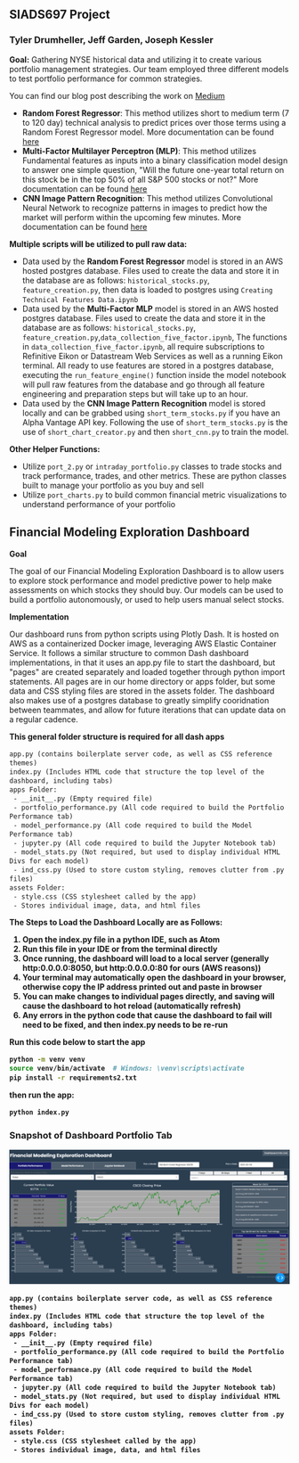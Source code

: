 **<h2>SIADS697 Project</h2>**
**<h3>Tyler Drumheller, Jeff Garden, Joseph Kessler</h3>**

<b>Goal:</b> Gathering NYSE historical data and utilizing it to create various portfolio management strategies. Our team employed three different models to test portfolio performance for common strategies.

You can find our blog post describing the work on [Medium](https://medium.com/@tyler.drumheller/predict-or-classify-machine-learning-approaches-to-stock-selection-44740040e830)

* <b>Random Forest Regressor</b>: This method utilizes short to medium term (7 to 120 day) technical analysis to predict prices over those terms using a Random Forest Regressor model. More documentation can be found [here](https://github.com/joeykess/SIADS697/tree/main/assets/models/tyler_rf_daily_update)
* <b>Multi-Factor Multilayer Perceptron (MLP)</b>: This method utilizes Fundamental features as inputs into a binary classification model design to answer one simple question, "Will the future one-year total return on this stock be in the top 50% of all S&P 500 stocks or not?" More documentation can be found [here](https://github.com/joeykess/SIADS697/tree/main/assets/models/jeff_multi_factor)
* <b>CNN Image Pattern Recognition</b>: This method utilizes Convolutional Neural Network to recognize patterns in images to predict how the market will perform within the upcoming few minutes. More documentation can be found [here](https://github.com/joeykess/SIADS697/tree/main/assets/models/joey_cnn_intraday)

<b>Multiple scripts will be utilized to pull raw data:</b>
* Data used by the <b>Random Forest Regressor</b> model is stored in an AWS hosted postgres database. Files used to create the data and store it in the database are as follows: `historical_stocks.py`, `feature_creation.py`, then data is loaded to postgres using `Creating Technical Features Data.ipynb`
* Data used by the <b>Multi-Factor MLP</b> model is stored in an AWS hosted postgres database. Files used to create the data and store it in the database are as follows: `historical_stocks.py`, `feature_creation.py`,`data_collection_five_factor.ipynb`, The functions in `data_collection_five_factor.ipynb`, all require subscriptions to Refinitive Eikon or Datastream Web Services as well as a running Eikon terminal. All ready to use features are stored in a postgres database, executing the `run_feature_engine()` function inside the model notebook will pull raw features from the database and go through all feature engineering and preparation steps but will take up to an hour.  
* Data used by the <b>CNN Image Pattern Recognition</b> model is stored locally and can be grabbed using `short_term_stocks.py` if you have an Alpha Vantage API key. Following the use of `short_term_stocks.py` is the use of `short_chart_creator.py` and then `short_cnn.py` to train the model.

<b>Other Helper Functions:</b>
* Utilize `port_2.py` or `intraday_portfolio.py` classes to trade stocks and track performance, trades, and other metrics. These are python classes built to manage your portfolio as you buy and sell
* Utilize `port_charts.py` to build common financial metric visualizations to understand performance of your portfolio

<H2>Financial Modeling Exploration Dashboard</H2>

<b>Goal</b>
<p>The goal of our Financial Modeling Exploration Dashboard is to allow users to explore stock performance and model predictive power to help make assessments on which stocks they should buy. Our models can be used to build a portfolio autonomously, or used to help users manual select stocks.</p>

<b>Implementation</b>
<p>Our dashboard runs from python scripts using Plotly Dash. It is hosted on AWS as a containerized Docker image, leveraging AWS Elastic Container Service. It follows a similar structure to common Dash dashboard implementations, in that it uses an app.py file to start the dashboard, but "pages" are created separately and loaded together through python import statements. All pages are in our home directory or apps folder, but some data and CSS styling files are stored in the assets folder. The dashboard also makes use of a postgres database to greatly simplify cooridnation between teammates, and allow for future iterations that can update data on a regular cadence.</p>

 <b>This general folder structure is required for all dash apps</b>
``` 
app.py (contains boilerplate server code, as well as CSS reference themes)
index.py (Includes HTML code that structure the top level of the dashboard, including tabs)
apps Folder:
 - __init__.py (Empty required file)
 - portfolio_performance.py (All code required to build the Portfolio Performance tab)
 - model_performance.py (All code required to build the Model Performance tab)
 - jupyter.py (All code required to build the Jupyter Notebook tab)
 - model_stats.py (Not required, but used to display individual HTML Divs for each model)
 - ind_css.py (Used to store custom styling, removes clutter from .py files)
assets Folder:
 - style.css (CSS stylesheet called by the app)
 - Stores individual image, data, and html files
```

<b>The Steps to Load the Dashboard Locally are as Follows:<b>
1. Open the index.py file in a python IDE, such as Atom
2. Run this file in your IDE or from the terminal directly
3. Once running, the dashboard will load to a local server (generally http:0.0.0.0:8050, but http:0.0.0.0:80 for ours (AWS reasons))
4. Your terminal may automatically open the dashboard in your browser, otherwise copy the IP address printed out and paste in browser
5. You can make changes to individual pages directly, and saving will cause the dashboard to hot reload (automatically refresh)
6. Any errors in the python code that cause the dashboard to fail will need to be fixed, and then index.py needs to be re-run

<b>Run this code below to start the app</b>
 ```bash
python -m venv venv
source venv/bin/activate  # Windows: \venv\scripts\activate
pip install -r requirements2.txt
```
then run the app:
```bash
python index.py
```

<H3>Snapshot of Dashboard Portfolio Tab</H3>
 
![alt text](assets/dashboard_portfolio_performance.png)
 
 
 
 
``` 
app.py (contains boilerplate server code, as well as CSS reference themes)
index.py (Includes HTML code that structure the top level of the dashboard, including tabs)
apps Folder:
 - __init__.py (Empty required file)
 - portfolio_performance.py (All code required to build the Portfolio Performance tab)
 - model_performance.py (All code required to build the Model Performance tab)
 - jupyter.py (All code required to build the Jupyter Notebook tab)
 - model_stats.py (Not required, but used to display individual HTML Divs for each model)
 - ind_css.py (Used to store custom styling, removes clutter from .py files)
assets Folder:
 - style.css (CSS stylesheet called by the app)
 - Stores individual image, data, and html files
```
